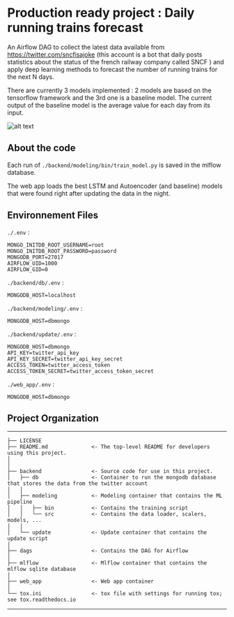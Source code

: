 Production ready project : Daily running trains forecast
==============================

An Airflow DAG to collect the latest data available from https://twitter.com/sncfisajoke (this account is a bot that daily posts statistics about the status of the french railway company called SNCF ) and apply deep learning methods to forecast the number of running trains for the next N days.

There are currently 3 models implemented : 2 models are based on the tensorflow framework and the 3rd one is a baseline model. 
The current output of the baseline model is the average value for each day from its input.

![alt text](https://github.com/alyildiz/sncf_forecast/blob/master/web_app/webapp.jpg?raw=true)

About the code 
-----------
Each run of ```./backend/modeling/bin/train_model.py``` is saved in the mlflow database.

The web app loads the best LSTM and Autoencoder (and baseline) models that were found right after updating the data in the night. 


Environnement Files 
-----------
```./.env``` : 

```
MONGO_INITDB_ROOT_USERNAME=root
MONGO_INITDB_ROOT_PASSWORD=password
MONGODB_PORT=27017
AIRFLOW_UID=1000
AIRFLOW_GID=0
```

```./backend/db/.env``` :

```
MONGODB_HOST=localhost
```

```./backend/modeling/.env``` :

```
MONGODB_HOST=dbmongo
```

```./backend/update/.env``` :

```
MONGODB_HOST=dbmongo
API_KEY=twitter_api_key
API_KEY_SECRET=twitter_api_key_secret
ACCESS_TOKEN=twitter_access_token
ACCESS_TOKEN_SECRET=twitter_access_token_secret
```

```./web_app/.env``` :

```
MONGODB_HOST=dbmongo
```


Project Organization 
-----------


------------

    ├── LICENSE
    ├── README.md              <- The top-level README for developers using this project.
    │
    │
    ├── backend                <- Source code for use in this project.
    │   ├── db                 <- Container to run the mongodb database that stores the data from the twitter account
    │   │
    │   ├── modeling           <- Modeling container that contains the ML pipeline
    │   │   ├── bin            <- Contains the training script 
    │   │   └── src            <- Contains the data loader, scalers, models, ... 
    │   │
    │   └── update             <- Update container that contains the update script
    │
    ├── dags                   <- Contains the DAG for Airflow
    │
    ├── mlflow                 <- Mlflow container that contains the mlflow sqlite database
    │
    ├── web_app                <- Web app container 
    │
    └── tox.ini                <- tox file with settings for running tox; see tox.readthedocs.io


--------
